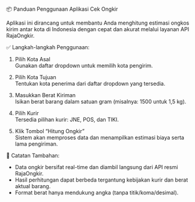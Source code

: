📦 Panduan Penggunaan Aplikasi Cek Ongkir

Aplikasi ini dirancang untuk membantu Anda menghitung estimasi ongkos kirim antar kota di Indonesia dengan cepat dan akurat melalui layanan API RajaOngkir.

✅ Langkah-langkah Penggunaan:

1. Pilih Kota Asal  
   Gunakan daftar dropdown untuk memilih kota pengirim.

2. Pilih Kota Tujuan  
   Tentukan kota penerima dari daftar dropdown yang tersedia.

3. Masukkan Berat Kiriman  
   Isikan berat barang dalam satuan gram (misalnya: 1500 untuk 1,5 kg).

4. Pilih Kurir  
   Tersedia pilihan kurir: JNE, POS, dan TIKI.

5. Klik Tombol “Hitung Ongkir”  
   Sistem akan memproses data dan menampilkan estimasi biaya serta lama pengiriman.

📝 Catatan Tambahan:
- Data ongkir bersifat real-time dan diambil langsung dari API resmi RajaOngkir.
- Hasil perhitungan dapat berbeda tergantung kebijakan kurir dan berat aktual barang.
- Format berat hanya mendukung angka (tanpa titik/koma/desimal).

